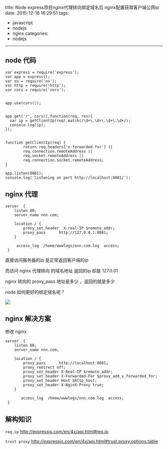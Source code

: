 title: Node express项目nginx代理转向绑定域名后 nginx配置获取客户端公网ip
date: 2015-12-16 16:29:51
tags:
  - javascript
  - nodejs
  - nginx
categories:
  - nodejs	
---

## node 代码

```
var express = require('express');
var app = express();
var os = require('os');
var http = require('http');
var cors = require('cors');


app.use(cors());


app.get('/', cors(),function(req, res){  
  var ip = getClientIp(req).match(/\d+\.\d+\.\d+\.\d+/); 
  console.log(ip);
});


function getClientIp(req) {
        return req.headers['x-forwarded-for'] ||
        req.connection.remoteAddress ||
        req.socket.remoteAddress ||
        req.connection.socket.remoteAddress;
}

app.listen(8081);
console.log('listening on port http://localhost:8081/');
```


## nginx 代理

```
server  {
    listen 80;
    server_name nnn.com;
    
    location / {
        proxy_set_header  X-real-IP $remote_addr;
        proxy_pass      http://127.0.0.1:8081;
    }

     access_log  /home/wwwlogs/nnn.com.log  access;
 }
```


直接访问服务器的ip 是正常返回客户端的ip

而访问 nginx 代理转向 的域名地址 返回的ip 却是 127.0.01

nginx 转向的 proxy_pass 地址是多少 ，返回的就是多少

node 如何更好的绑定域名呢？


![](http://sfault-image.b0.upaiyun.com/406/186/4061862233-5670f440a4d08_articlex)


## nginx 解决方案


修改 nginx

```
server  {
    listen 80;
    server_name nnn.com;
    
    location / {
        proxy_pass      http://localhost:8081;
        proxy_redirect off;
        proxy_set_header X-Real-IP $remote_addr;
        proxy_set_header X-Forwarded-For $proxy_add_x_forwarded_for;
        proxy_set_header Host $http_host;
        proxy_set_header X-NginX-Proxy true;
    }

       access_log  /home/wwwlogs/nnn.com.log  access;
 }
```

## 解构知识

` req.ip `  http://expressjs.com/en/4x/api.html#req.ip

` trust proxy `  http://expressjs.com/en/4x/api.html#trust.proxy.options.table


